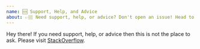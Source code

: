 ```yaml
---
name: 🆘 Support, Help, and Advice
about: 👉🏽 Need support, help, or advice? Don't open an issue! Head to StackOverflow https://stackoverflow.com.
---
```


Hey there! If you need support, help, or advice then this is not the place to ask.
Please visit [StackOverflow](https://stackoverflow.com/questions/tagged/nosleep).
